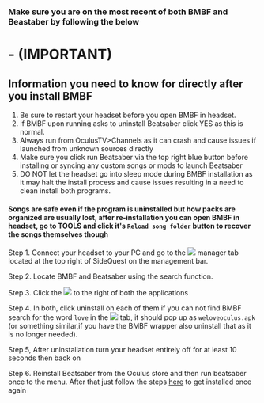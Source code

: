 ### Make sure you are on the most recent of both BMBF and Beastaber by following the below

# - (IMPORTANT)

Information you need to know for directly after you install BMBF
----
1. Be sure to restart your headset before you open BMBF in headset.
2. If BMBF upon running asks to uninstall Beatsaber click YES as this is normal.
3. Always run from OculusTV>Channels as it can crash and cause issues if launched from unknown sources directly
4. Make sure you click run Beatsaber via the top right blue button before installing or syncing any custom songs or mods to launch Beatsaber
5. DO NOT let the headset go into sleep mode during BMBF installation as it may halt the install process and cause issues resulting in a need to clean install both programs.



#### Songs are safe even if the program is uninstalled but how packs are organized are usually lost, after re-installation you can open BMBF in headset, go to TOOLS and click it's `Reload song folder` button to recover the songs themselves though

Step 1. Connect your headset to your PC and go to the ![](https://cdn.discordapp.com/attachments/615234075778875453/695196680361869342/Screenshot_1464.png) manager tab located at the top right of SideQuest on the management bar.

Step 2. Locate BMBF and Beatsaber using the search function.

Step 3. Click the ![](https://cdn.discordapp.com/attachments/615234075778875453/695197318315638894/Screenshot_1465.png) to the right of both the applications

Step 4. In both, click uninstall on each of them if you can not find BMBF search for the word `love` in the ![](https://cdn.discordapp.com/attachments/615234075778875453/695196680361869342/Screenshot_1464.png) tab, it should pop up as `weloveoculus.apk` (or something similar,if you have the BMBF wrapper also uninstall that as it is no longer needed).

Step 5, After uninstallation turn your headset entirely off for at least 10 seconds then back on

Step 6. Reinstall Beatsaber from the Oculus store and then run beatsaber once to the menu. After that just follow the steps [here](https://github.com/the-expanse/SideQuest/wiki/BMBF/_edit#bmbf-installation-how-to) to get installed once again